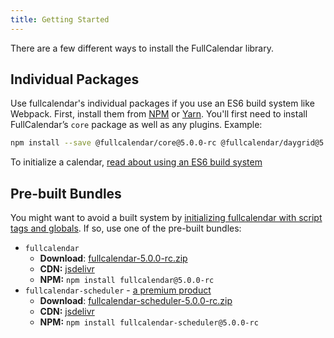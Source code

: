 ```yaml
---
title: Getting Started
---
```


There are a few different ways to install the FullCalendar library.


## Individual Packages

Use fullcalendar's individual packages if you use an ES6 build system like Webpack. First, install them from [NPM](https://www.npmjs.com/) or [Yarn](https://yarnpkg.com/). You'll first need to install FullCalendar’s `core` package as well as any plugins. Example:

```sh
npm install --save @fullcalendar/core@5.0.0-rc @fullcalendar/daygrid@5.0.0-rc
```

To initialize a calendar, <a href='initialize-es6' class='more-link'>read about using an ES6 build system</a>


## Pre-built Bundles

You might want to avoid a built system by [initializing fullcalendar with script tags and globals](initialize-globals). If so, use one of the pre-built bundles:

- `fullcalendar`
  - **Download**: [fullcalendar-5.0.0-rc.zip](https://github.com/fullcalendar/fullcalendar/releases/download/v5.0.0-rc/fullcalendar-5.0.0-rc.zip)
  - **CDN:** [jsdelivr](https://www.jsdelivr.com/package/npm/fullcalendar?version=5.0.0-rc)
  - **NPM:** `npm install fullcalendar@5.0.0-rc`
- `fullcalendar-scheduler` - [a premium product](premium)
  - **Download**: [fullcalendar-scheduler-5.0.0-rc.zip](https://github.com/fullcalendar/fullcalendar-scheduler/releases/download/v5.0.0-rc/fullcalendar-scheduler-5.0.0-rc.zip)
  - **CDN:** [jsdelivr](https://www.jsdelivr.com/package/npm/fullcalendar-scheduler?version=5.0.0-rc)
  - **NPM:** `npm install fullcalendar-scheduler@5.0.0-rc`
